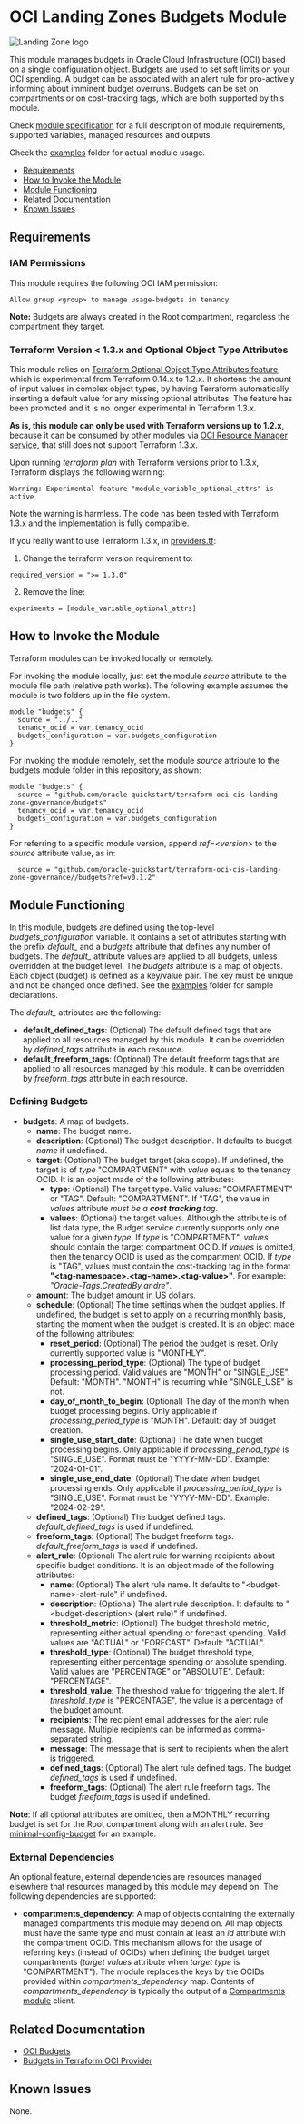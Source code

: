 # OCI Landing Zones Budgets Module

![Landing Zone logo](../landing_zone_300.png)

This module manages budgets in Oracle Cloud Infrastructure (OCI) based on a single configuration object. Budgets are used to set soft limits on your OCI spending. A budget can be associated with an alert rule for pro-actively informing about imminent budget overruns. Budgets can be set on compartments or on cost-tracking tags, which are both supported by this module. 

Check [module specification](./SPEC.md) for a full description of module requirements, supported variables, managed resources and outputs.

Check the [examples](./examples/) folder for actual module usage.

- [Requirements](#requirements)
- [How to Invoke the Module](#invoke)
- [Module Functioning](#functioning)
- [Related Documentation](#related)
- [Known Issues](#issues)

## <a name="requirements">Requirements</a>
### IAM Permissions

This module requires the following OCI IAM permission:

```
Allow group <group> to manage usage-budgets in tenancy
```

**Note:** Budgets are always created in the Root compartment, regardless the compartment they target.

### Terraform Version < 1.3.x and Optional Object Type Attributes
This module relies on [Terraform Optional Object Type Attributes feature](https://developer.hashicorp.com/terraform/language/expressions/type-constraints#optional-object-type-attributes), which is experimental from Terraform 0.14.x to 1.2.x. It shortens the amount of input values in complex object types, by having Terraform automatically inserting a default value for any missing optional attributes. The feature has been promoted and it is no longer experimental in Terraform 1.3.x.

**As is, this module can only be used with Terraform versions up to 1.2.x**, because it can be consumed by other modules via [OCI Resource Manager service](https://docs.oracle.com/en-us/iaas/Content/ResourceManager/home.htm), that still does not support Terraform 1.3.x.

Upon running *terraform plan* with Terraform versions prior to 1.3.x, Terraform displays the following warning:
```
Warning: Experimental feature "module_variable_optional_attrs" is active
```

Note the warning is harmless. The code has been tested with Terraform 1.3.x and the implementation is fully compatible.

If you really want to use Terraform 1.3.x, in [providers.tf](./providers.tf):
1. Change the terraform version requirement to:
```
required_version = ">= 1.3.0"
```
2. Remove the line:
```
experiments = [module_variable_optional_attrs]
```
## <a name="invoke">How to Invoke the Module</a>

Terraform modules can be invoked locally or remotely. 

For invoking the module locally, just set the module *source* attribute to the module file path (relative path works). The following example assumes the module is two folders up in the file system.
```
module "budgets" {
  source = "../.."
  tenancy_ocid = var.tenancy_ocid
  budgets_configuration = var.budgets_configuration
}
```

For invoking the module remotely, set the module *source* attribute to the budgets module folder in this repository, as shown:
```
module "budgets" {
  source = "github.com/oracle-quickstart/terraform-oci-cis-landing-zone-governance/budgets"
  tenancy_ocid = var.tenancy_ocid
  budgets_configuration = var.budgets_configuration
}
```
For referring to a specific module version, append *ref=\<version\>* to the *source* attribute value, as in:
```
  source = "github.com/oracle-quickstart/terraform-oci-cis-landing-zone-governance//budgets?ref=v0.1.2"
```

## <a name="functioning">Module Functioning</a>

In this module, budgets are defined using the top-level *budgets_configuration* variable. It contains a set of attributes starting with the prefix *default_* and a *budgets* attribute that defines any number of budgets. The *default_* attribute values are applied to all budgets, unless overridden at the budget level. The *budgets* attribute is a map of objects. Each object (budget) is defined as a key/value pair. The key must be unique and not be changed once defined. See the [examples](./examples/) folder for sample declarations.

The *default_* attributes are the following:

- **default_defined_tags**: (Optional) The default defined tags that are applied to all resources managed by this module. It can be overridden by *defined_tags* attribute in each resource.
- **default_freeform_tags**: (Optional) The default freeform tags that are applied to all resources managed by this module. It can be overridden by *freeform_tags* attribute in each resource.

### Defining Budgets
- **budgets**: A map of budgets.
  - **name**: The budget name.             
  - **description**: (Optional) The budget description. It defaults to budget *name* if undefined.
  - **target**: (Optional) The budget target (aka scope). If undefined, the target is of *type* "COMPARTMENT" with *value* equals to the tenancy OCID. It is an object made of the following attributes:
    - **type**: (Optional) The target type. Valid values: "COMPARTMENT" or "TAG". Default: "COMPARTMENT". If "TAG", the value in *values* attribute *must be a **cost tracking** tag*.
    - **values**: (Optional) the target values. Although the attribute is of list data type, the Budget service currently supports only one value for a given *type*. If *type* is "COMPARTMENT", *values* should contain the target compartment OCID. If *values* is omitted, then the tenancy OCID is used as the compartment OCID. If *type* is "TAG", values must contain the cost-tracking tag in the format **"\<tag-namespace\>.\<tag-name\>.\<tag-value\>"**. For example: *"Oracle-Tags.CreatedBy.andre"*.  
  - **amount**: The budget amount in US dollars.
  - **schedule**: (Optional) The time settings when the budget applies. If undefined, the budget is set to apply on a recurring monthly basis, starting the moment when the budget is created. It is an object made of the following attributes:
    - **reset_period**: (Optional) The period the budget is reset. Only currently supported value is "MONTHLY".
    - **processing_period_type**: (Optional) The type of budget processing period. Valid values are "MONTH" or "SINGLE_USE". Default: "MONTH". "MONTH" is recurring while "SINGLE_USE" is not.
    - **day_of_month_to_begin**: (Optional) The day of the month when budget processing begins. Only applicable if *processing_period_type* is "MONTH". Default: day of budget creation.
    - **single_use_start_date**: (Optional) The date when budget processing begins. Only applicable if *processing_period_type* is "SINGLE_USE". Format must be "YYYY-MM-DD". Example: "2024-01-01".
    - **single_use_end_date**: (Optional) The date when budget processing ends. Only applicable if *processing_period_type* is "SINGLE_USE". Format must be "YYYY-MM-DD". Example: "2024-02-29".
  - **defined_tags**: (Optional) The budget defined tags. *default_defined_tags* is used if undefined.
  - **freeform_tags**: (Optional) The budget freeform tags. *default_freeform_tags* is used if undefined.
  - **alert_rule**: (Optional) The alert rule for warning recipients about specific budget conditions. It is an object made of the following attributes:
    - **name**: (Optional) The alert rule name. It defaults to "\<budget-name\>-alert-rule" if undefined.
    - **description**: (Optional) The alert rule description. It defaults to "\<budget-description\> (alert rule)" if undefined.
    - **threshold_metric**: (Optional) The budget threshold metric, representing either actual spending or forecast spending. Valid values are "ACTUAL" or "FORECAST". Default: "ACTUAL".
    - **threshold_type**: (Optional) The budget threshold type, representing either percentage spending or absolute spending.  Valid values are "PERCENTAGE" or "ABSOLUTE". Default: "PERCENTAGE".
    - **threshold_value**: The threshold value for triggering the alert. If *threshold_type* is "PERCENTAGE", the value is a percentage of the budget amount. 
    - **recipients**: The recipient email addresses for the alert rule message. Multiple recipients can be informed as comma-separated string.
    - **message**: The message that is sent to recipients when the alert is triggered.
    - **defined_tags**: (Optional) The alert rule defined tags. The budget *defined_tags* is used if undefined.
    - **freeform_tags**: (Optional) The alert rule freeform tags. The budget *freeform_tags* is used if undefined.

**Note**: If all optional attributes are omitted, then a MONTHLY recurring budget is set for the Root compartment along with an alert rule. See [minimal-config-budget](./examples/minimal-config-budget/) for an example.

### <a name="extdep">External Dependencies</a>

An optional feature, external dependencies are resources managed elsewhere that resources managed by this module may depend on. The following dependencies are supported:

- **compartments_dependency**: A map of objects containing the externally managed compartments this module may depend on. All map objects must have the same type and must contain at least an *id* attribute with the compartment OCID. This mechanism allows for the usage of referring keys (instead of OCIDs) when defining the budget target compartments (*target* *values* attribute when *target* *type* is "COMPARTMENT"). The module replaces the keys by the OCIDs provided within *compartments_dependency* map. Contents of *compartments_dependency* is typically the output of a [Compartments module](../compartments/) client.

## <a name="related">Related Documentation</a>
- [OCI Budgets](https://docs.oracle.com/en-us/iaas/Content/Billing/Concepts/budgetsoverview.htm)
- [Budgets in Terraform OCI Provider](https://registry.terraform.io/providers/oracle/oci/latest/docs/resources/budget_budget)

## <a name="issues">Known Issues</a>
None.